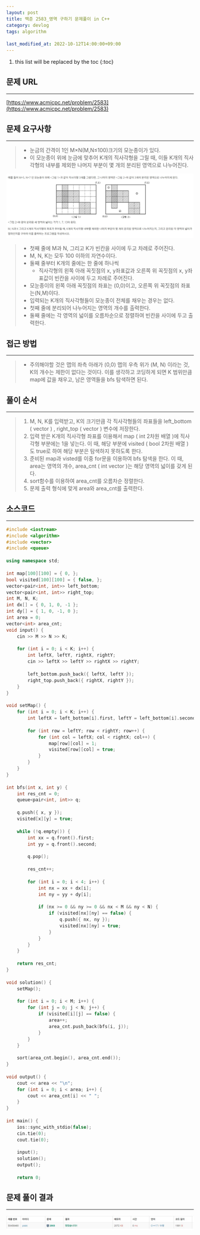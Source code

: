 ```yaml
---
layout: post
title: 백준 2583_영역 구하기 문제풀이 in C++
category: devlog
tags: algorithm

last_modified_at: 2022-10-12T14:00:00+09:00
---
```


1. this list will be replaced by the toc
{:toc}

## 문제 URL
---
[https://www.acmicpc.net/problem/2583](https://www.acmicpc.net/problem/2583)

## 문제 요구사항
---
> + 눈금의 간격이 1인 M×N(M,N≤100)크기의 모눈종이가 있다. 
> + 이 모눈종이 위에 눈금에 맞추어 K개의 직사각형을 그릴 때, 이들 K개의 직사각형의 내부를 제외한 나머지 부분이 몇 개의 분리된 영역으로 나누어진다.

<img src="/assets/img/post-img/algorithm/2022-10-12-boj-2583/problem-requirement1.jpg">

> + 첫째 줄에 M과 N, 그리고 K가 빈칸을 사이에 두고 차례로 주어진다. 
> + M, N, K는 모두 100 이하의 자연수이다. 
> + 둘째 줄부터 K개의 줄에는 한 줄에 하나씩 
>     + 직사각형의 왼쪽 아래 꼭짓점의 x, y좌표값과 오른쪽 위 꼭짓점의 x, y좌표값이 빈칸을 사이에 두고 차례로 주어진다. 
> + 모눈종이의 왼쪽 아래 꼭짓점의 좌표는 (0,0)이고, 오른쪽 위 꼭짓점의 좌표는(N,M)이다. 
> + 입력되는 K개의 직사각형들이 모눈종이 전체를 채우는 경우는 없다.
> + 첫째 줄에 분리되어 나누어지는 영역의 개수를 출력한다. 
> + 둘째 줄에는 각 영역의 넓이를 오름차순으로 정렬하여 빈칸을 사이에 두고 출력한다.


## 접근 방법
---
> + 주의해야할 것은 맵의 좌측 아래가 (0,0) 맵의 우측 위가 (M, N) 이라는 것, K의 개수는 제한이 없다는 것이다. 이를 생각하고 코딩하게 되면 K 범위만큼 map에 값을 채우고, 남은 영역들을 bfs 탐색하면 된다.


## 풀이 순서
---
> 1. M, N, K를 입력받고, K의 크기만큼 각 직사각형들의 좌표들을 left_bottom ( vector ) , right_top ( vector ) 변수에 저장한다.
> 2. 입력 받은 K개의 직사각형 좌표를 이용해서 map ( int 2차원 배열 )에 직사각형 부분에는 1을 넣는다. 이 때, 해당 부분에 visited ( bool 2차원 배열 ) 도 true로 하여 해당 부분은 탐색하지 못하도록 한다.
> 3. 준비된 map과 visted를 이중 for문을 이용하여 bfs 탐색을 한다. 이 때, area는 영역의 개수, area_cnt ( int vector )는 해당 영역의 넓이를 갖게 된다.
> 4. sort함수를 이용하여 area_cnt를 오름차순 정렬한다.
> 5. 문제 출력 형식에 맞게 area와 area_cnt를 출력한다.

## 소스코드
---
~~~c++
#include <iostream>
#include <algorithm>
#include <vector>
#include <queue>

using namespace std;

int map[100][100] = { 0, };
bool visited[100][100] = { false, };
vector<pair<int, int>> left_bottom;
vector<pair<int, int>> right_top;
int M, N, K;
int dx[] = { 0, 1, 0, -1 };
int dy[] = { 1, 0, -1, 0 };
int area = 0;
vector<int> area_cnt;
void input() {
	cin >> M >> N >> K;

	for (int i = 0; i < K; i++) {
		int leftX, leftY, rightX, rightY;
		cin >> leftX >> leftY >> rightX >> rightY;

		left_bottom.push_back({ leftX, leftY });
		right_top.push_back({ rightX, rightY });
	}
}

void setMap() {
	for (int i = 0; i < K; i++) {
		int leftX = left_bottom[i].first, leftY = left_bottom[i].second, rightX = right_top[i].first, rightY = right_top[i].second;

		for (int row = leftY; row < rightY; row++) {
			for (int col = leftX; col < rightX; col++) {
				map[row][col] = 1;
				visited[row][col] = true;
			}
		}
	}
}

int bfs(int x, int y) {
	int res_cnt = 0;
	queue<pair<int, int>> q;

	q.push({ x, y });
	visited[x][y] = true;

	while (!q.empty()) {
		int xx = q.front().first;
		int yy = q.front().second;

		q.pop();

		res_cnt++;

		for (int i = 0; i < 4; i++) {
			int nx = xx + dx[i];
			int ny = yy + dy[i];

			if (nx >= 0 && ny >= 0 && nx < M && ny < N) {
				if (visited[nx][ny] == false) {
					q.push({ nx, ny });
					visited[nx][ny] = true;
				}
			}
		}
	}

	return res_cnt;
}

void solution() {
	setMap();

	for (int i = 0; i < M; i++) {
		for (int j = 0; j < N; j++) {
			if (visited[i][j] == false) {
				area++;
				area_cnt.push_back(bfs(i, j));
			}
		}
	}

	sort(area_cnt.begin(), area_cnt.end());
}

void output() {
	cout << area << "\n";
	for (int i = 0; i < area; i++) {
		cout << area_cnt[i] << " ";
	}
}

int main() {
	ios::sync_with_stdio(false);
	cin.tie(0);
	cout.tie(0);

	input();
	solution();
	output();

	return 0;
~~~

## 문제 풀이 결과
---
<img src="/assets/img/post-img/algorithm/2022-10-12-boj-2583/result.jpg">